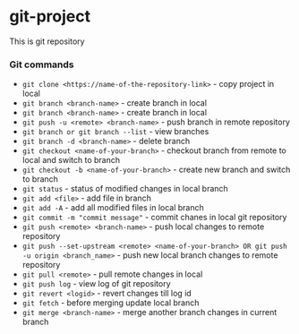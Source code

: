# git-project
This is git repository
### Git commands
* `git clone <https://name-of-the-repository-link>` - copy project in local
* `git branch <branch-name>` - create branch in local
* `git branch <branch-name>` - create branch in local
* `git push -u <remote> <branch-name>` - push branch in remote repository
* `git branch or git branch --list` - view branches
* `git branch -d <branch-name>` - delete branch
* `git checkout <name-of-your-branch>` - checkout branch from remote to local and switch to branch
* `git checkout -b <name-of-your-branch>` - create new branch and switch to branch
* `git status` - status of modified changes in local branch
* `git add <file>` - add file in branch
* `git add -A` - add all modified files in local branch
* `git commit -m "commit message"` - commit chanes in local git repository
* `git push <remote> <branch-name>` - push local changes to remote repository
* `git push --set-upstream <remote> <name-of-your-branch> OR git push -u origin <branch_name>` - push new local branch changes to remote repository
* `git pull <remote>` - pull remote changes in local
* `git push log` - view log of git repository
* `git revert <logid>` - revert changes till log id
* `git fetch` - before merging update local branch
* `git merge <branch-name>` - merge another branch changes in current branch

